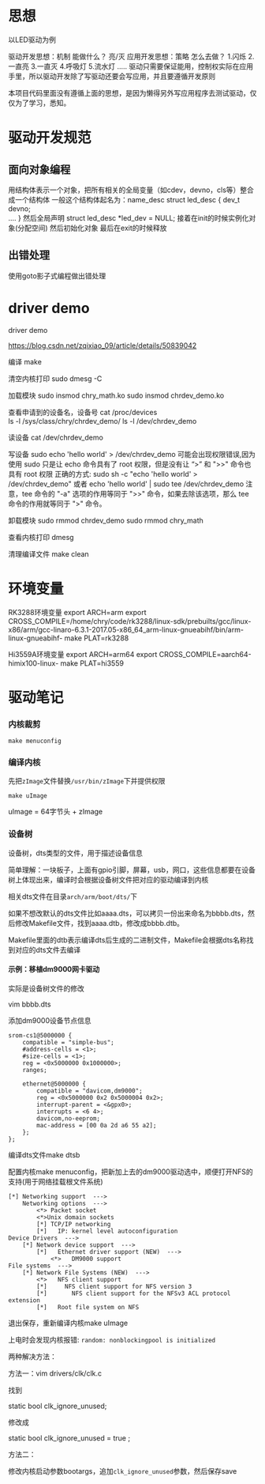 # 思想
以LED驱动为例

驱动开发思想：机制
    能做什么？
        亮/灭
应用开发思想：策略
    怎么去做？
        1.闪烁
        2.一直亮
        3.一直灭
        4.呼吸灯
        5.流水灯
        .....
驱动只需要保证能用，控制权实际在应用手里，所以驱动开发除了写驱动还要会写应用，并且要遵循开发原则

本项目代码里面没有遵循上面的思想，是因为懒得另外写应用程序去测试驱动，仅仅为了学习，悉知。

# 驱动开发规范
## 面向对象编程
用结构体表示一个对象，把所有相关的全局变量（如cdev，devno，cls等）整合成一个结构体
一般这个结构体起名为：name_desc
struct led_desc {
    dev_t devno;  
    ....
}
然后全局声明 
struct led_desc *led_dev = NULL;
接着在init的时候实例化对象(分配空间)
然后初始化对象
最后在exit的时候释放
## 出错处理
使用goto影子式编程做出错处理

# driver demo
driver demo

https://blog.csdn.net/zqixiao_09/article/details/50839042

编译
make

清空内核打印
sudo dmesg -C

加载模块
sudo insmod chry_math.ko
sudo insmod chrdev_demo.ko

查看申请到的设备名，设备号
cat /proc/devices   
ls -l /sys/class/chry/chrdev_demo/
ls -l /dev/chrdev_demo

读设备
cat /dev/chrdev_demo 

写设备
sudo echo 'hello world' > /dev/chrdev_demo
可能会出现权限错误,因为使用 sudo 只是让 echo 命令具有了 root 权限，但是没有让 “>” 和 ">>" 命令也具有 root 权限
正确的方式:
sudo sh -c "echo 'hello world' > /dev/chrdev_demo"
或者
echo 'hello world' | sudo tee /dev/chrdev_demo
注意，tee 命令的 "-a" 选项的作用等同于 ">>" 命令，如果去除该选项，那么 tee 命令的作用就等同于 ">" 命令。


卸载模块
sudo rmmod chrdev_demo
sudo rmmod chry_math

查看内核打印
dmesg

清理编译文件
make clean

# 环境变量

RK3288环境变量
export ARCH=arm
export CROSS_COMPILE=/home/chry/code/rk3288/linux-sdk/prebuilts/gcc/linux-x86/arm/gcc-linaro-6.3.1-2017.05-x86_64_arm-linux-gnueabihf/bin/arm-linux-gnueabihf-
make PLAT=rk3288

Hi3559A环境变量
export ARCH=arm64
export CROSS_COMPILE=aarch64-himix100-linux-
make PLAT=hi3559

# 驱动笔记

### 内核裁剪 

`make menuconfig`

### 编译内核 

先把`zImage`文件替换`/usr/bin/zImage`下并提供权限

`make uImage`

uImage = 64字节头 + zImage

### 设备树

设备树，dts类型的文件，用于描述设备信息

简单理解：一块板子，上面有gpio引脚，屏幕，usb，网口，这些信息都要在设备树上体现出来，编译时会根据设备树文件把对应的驱动编译到内核

相关dts文件在目录`arch/arm/boot/dts/`下

如果不想改默认的dts文件比如aaaa.dts，可以拷贝一份出来命名为bbbb.dts，然后修改Makefile文件，找到aaaa.dtb，修改成bbbb.dtb。

Makefile里面的dtb表示编译dts后生成的二进制文件，Makefile会根据dts名称找到对应的dts文件去编译

#### 示例：移植dm9000网卡驱动

实际是设备树文件的修改

vim bbbb.dts 

添加dm9000设备节点信息

```
srom-cs1@5000000 {
    compatible = "simple-bus";
    #address-cells = <1>;
    #size-cells = <1>;
    reg = <0x5000000 0x1000000>;
    ranges;

    ethernet@5000000 {
        compatible = "davicom,dm9000";
        reg = <0x5000000 0x2 0x5000004 0x2>;
        interrupt-parent = <&gpx0>;
        interrupts = <6 4>;
        davicom,no-eeprom;
        mac-address = [00 0a 2d a6 55 a2];
    };
};
```

编译dts文件make dtsb

配置内核make menuconfig，把新加上去的dm9000驱动选中，顺便打开NFS的支持(用于网络挂载根文件系统)

```
[*] Networking support  --->
	Networking options  --->
		<*> Packet socket
		<*>Unix domain sockets 
		[*] TCP/IP networking
		[*]   IP: kernel level autoconfiguration
Device Drivers  --->
	[*] Network device support  --->
		[*]   Ethernet driver support (NEW)  --->
			<*>   DM9000 support
File systems  --->
	[*] Network File Systems (NEW)  --->
		<*>   NFS client support
		[*]     NFS client support for NFS version 3
		[*]       NFS client support for the NFSv3 ACL protocol extension
		[*]   Root file system on NFS
```

退出保存，重新编译内核make uImage

上电时会发现内核报错: `random: nonblockingpool is initialized`

两种解决方法：

方法一：vim drivers/clk/clk.c

找到

static bool clk_ignore_unused;

修改成

static bool clk_ignore_unused = true ;

方法二：

修改内核启动参数bootargs，追加`clk_ignore_unused`参数，然后保存save




